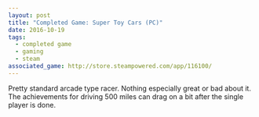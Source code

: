 ```yaml
---
layout: post
title: "Completed Game: Super Toy Cars (PC)"
date: 2016-10-19
tags:
  - completed game
  - gaming
  - steam
associated_game: http://store.steampowered.com/app/116100/
---
```


Pretty standard arcade type racer.
Nothing especially great or bad about it.
The achievements for driving 500 miles can drag on a bit after the single player is done.